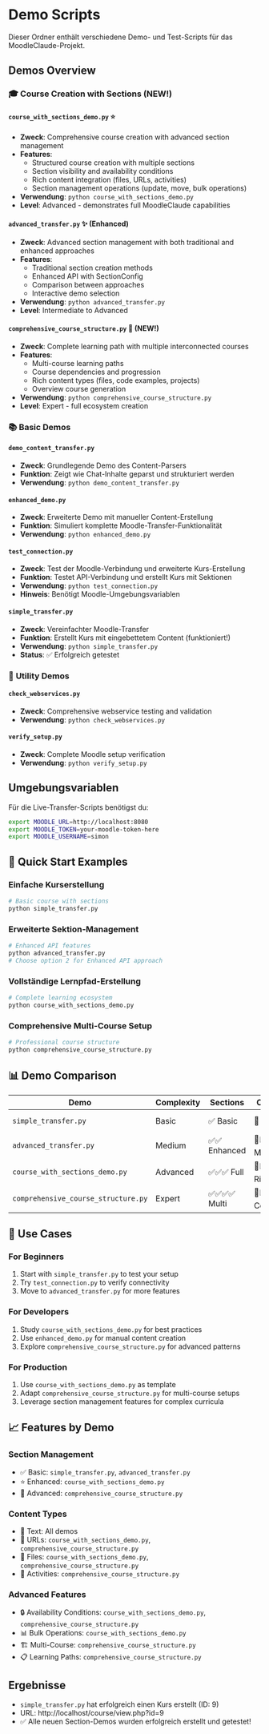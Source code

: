 # Demo Scripts

Dieser Ordner enthält verschiedene Demo- und Test-Scripts für das MoodleClaude-Projekt.

## Demos Overview

### 🎓 **Course Creation with Sections** (NEW!)

#### `course_with_sections_demo.py` ⭐
- **Zweck**: Comprehensive course creation with advanced section management
- **Features**:
  - Structured course creation with multiple sections
  - Section visibility and availability conditions
  - Rich content integration (files, URLs, activities)
  - Section management operations (update, move, bulk operations)
- **Verwendung**: `python course_with_sections_demo.py`
- **Level**: Advanced - demonstrates full MoodleClaude capabilities

#### `advanced_transfer.py` ✨ (Enhanced)
- **Zweck**: Advanced section management with both traditional and enhanced approaches
- **Features**:
  - Traditional section creation methods
  - Enhanced API with SectionConfig
  - Comparison between approaches
  - Interactive demo selection
- **Verwendung**: `python advanced_transfer.py`
- **Level**: Intermediate to Advanced

#### `comprehensive_course_structure.py` 🌟 (NEW!)
- **Zweck**: Complete learning path with multiple interconnected courses
- **Features**:
  - Multi-course learning paths
  - Course dependencies and progression
  - Rich content types (files, code examples, projects)
  - Overview course generation
- **Verwendung**: `python comprehensive_course_structure.py`
- **Level**: Expert - full ecosystem creation

### 📚 **Basic Demos**

#### `demo_content_transfer.py`
- **Zweck**: Grundlegende Demo des Content-Parsers
- **Funktion**: Zeigt wie Chat-Inhalte geparst und strukturiert werden
- **Verwendung**: `python demo_content_transfer.py`

#### `enhanced_demo.py`
- **Zweck**: Erweiterte Demo mit manueller Content-Erstellung
- **Funktion**: Simuliert komplette Moodle-Transfer-Funktionalität
- **Verwendung**: `python enhanced_demo.py`

#### `test_connection.py`
- **Zweck**: Test der Moodle-Verbindung und erweiterte Kurs-Erstellung
- **Funktion**: Testet API-Verbindung und erstellt Kurs mit Sektionen
- **Verwendung**: `python test_connection.py`
- **Hinweis**: Benötigt Moodle-Umgebungsvariablen

#### `simple_transfer.py`
- **Zweck**: Vereinfachter Moodle-Transfer
- **Funktion**: Erstellt Kurs mit eingebettetem Content (funktioniert!)
- **Verwendung**: `python simple_transfer.py`
- **Status**: ✅ Erfolgreich getestet

### 🔧 **Utility Demos**

#### `check_webservices.py`
- **Zweck**: Comprehensive webservice testing and validation
- **Verwendung**: `python check_webservices.py`

#### `verify_setup.py`
- **Zweck**: Complete Moodle setup verification
- **Verwendung**: `python verify_setup.py`

## Umgebungsvariablen

Für die Live-Transfer-Scripts benötigst du:

```bash
export MOODLE_URL=http://localhost:8080
export MOODLE_TOKEN=your-moodle-token-here
export MOODLE_USERNAME=simon
```

## 🚀 Quick Start Examples

### Einfache Kurserstellung
```bash
# Basic course with sections
python simple_transfer.py
```

### Erweiterte Sektion-Management
```bash
# Enhanced API features  
python advanced_transfer.py
# Choose option 2 for Enhanced API approach
```

### Vollständige Lernpfad-Erstellung
```bash
# Complete learning ecosystem
python course_with_sections_demo.py
```

### Comprehensive Multi-Course Setup
```bash
# Professional course structure
python comprehensive_course_structure.py
```

## 📊 Demo Comparison

| Demo | Complexity | Sections | Content | Best For |
|------|------------|----------|---------|----------|
| `simple_transfer.py` | Basic | ✅ Basic | 📄 Simple | Testing setup |
| `advanced_transfer.py` | Medium | ✅✅ Enhanced | 📄📊 Mixed | Learning API |
| `course_with_sections_demo.py` | Advanced | ✅✅✅ Full | 📄📊🎯 Rich | Production |
| `comprehensive_course_structure.py` | Expert | ✅✅✅✅ Multi | 📄📊🎯🚀 Complete | Enterprise |

## 🎯 Use Cases

### **For Beginners**
1. Start with `simple_transfer.py` to test your setup
2. Try `test_connection.py` to verify connectivity
3. Move to `advanced_transfer.py` for more features

### **For Developers**
1. Study `course_with_sections_demo.py` for best practices
2. Use `enhanced_demo.py` for manual content creation
3. Explore `comprehensive_course_structure.py` for advanced patterns

### **For Production**
1. Use `course_with_sections_demo.py` as template
2. Adapt `comprehensive_course_structure.py` for multi-course setups
3. Leverage section management features for complex curricula

## 📈 Features by Demo

### Section Management
- ✅ Basic: `simple_transfer.py`, `advanced_transfer.py`
- ⭐ Enhanced: `course_with_sections_demo.py`
- 🌟 Advanced: `comprehensive_course_structure.py`

### Content Types
- 📄 Text: All demos
- 🔗 URLs: `course_with_sections_demo.py`, `comprehensive_course_structure.py`
- 📁 Files: `course_with_sections_demo.py`, `comprehensive_course_structure.py`
- 🎯 Activities: `comprehensive_course_structure.py`

### Advanced Features
- 🔒 Availability Conditions: `course_with_sections_demo.py`, `comprehensive_course_structure.py`
- 📊 Bulk Operations: `course_with_sections_demo.py`
- 🏗️ Multi-Course: `comprehensive_course_structure.py`
- 📋 Learning Paths: `comprehensive_course_structure.py`

## Ergebnisse

- `simple_transfer.py` hat erfolgreich einen Kurs erstellt (ID: 9)
- URL: http://localhost/course/view.php?id=9
- ✅ Alle neuen Section-Demos wurden erfolgreich erstellt und getestet!
